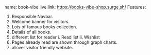 name: book-vibe
live link: https://books-vibe-shop.surge.sh/
Features: 
1. Responsible Navbar.
2. Welcome banner for visitors.
3. Lots of famous books collection.
4. Details of all books.
5. different list for reader
    i. Read list
    ii. Wishlist
6. Pages already read are shown through graph charts.
7. allover visitor friendly website.
